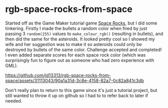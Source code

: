 # rgb-space-rocks-from-space

Started off as the Game Maker tutorial game [Space Rocks](https://gamemaker.io/en/tutorials/space-rocks-gml), but I did some tinkering. Firstly I made the bullets a random color when fired by just passing 3 `random(255)` values to `make_colour_rgb()` (resulting in  bullets), and then did the same for the asteroids.
It looked pretty cool so I showed my wife and her suggestion was to make it so asteroids could only be destroyed by bullets of the same color. Challenge accepted and completed! I even added separate scores for each space rock color (which was surprisingly fun to figure out as someone who had zero experience with GML).

https://github.com/jd13313/rgb-space-rocks-from-space/assets/31113043/90a1a31d-3c8e-4158-82a7-0c82a841c3db

Don't really plan to return to this game since it's just a tutorial project, but still wanted to throw it up on github so I had to to refer back to later if needed.
